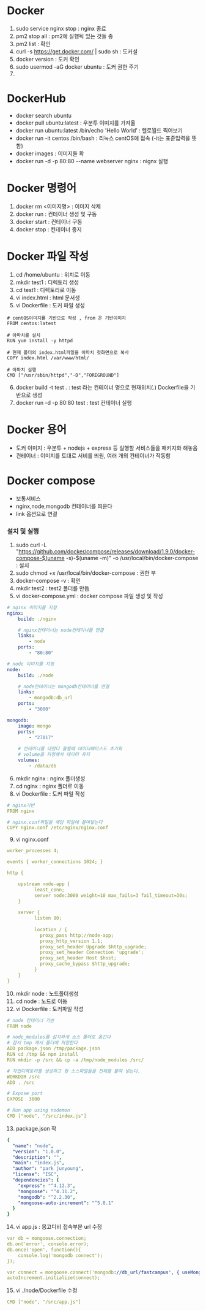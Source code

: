 # Docker
 
1. sudo service nginx stop : nginx 종료
2. pm2 stop all : pm2에 실행됙 있는 것들 종
3. pm2 list : 확인
4. curl -s https://get.docker.com/ | sudo sh : 도커설
5. docker version : 도커 확인
6. sudo usermod -aG docker ubuntu : 도커 권한 주기
7.

# DockerHub

* docker search ubuntu 
* docker pull ubuntu:latest : 우분투 이미지를 가져옮
* docker run ubuntu:latest /bin/echo 'Hello World’ : 헬로월드 찍어보기
* docker run -it centos /bin/bash : 리눅스 centOS에 접속 (-it는 표준입력을 뜻함)
* docker images : 이미지들 확
* docker run -d -p 80:80 --name webserver nginx : nignx 실행

# Docker 명령어

1. docker rm <이미지명> : 이미지 삭제
2. docker run : 컨테이너 생성 및 구동
3. docker start : 컨테이너 구동
4. docker stop : 컨테이너 중지 

# Docker 파일 작성

1. cd /home/ubuntu :  위치로 이동
2. mkdir test1 : 디렉토리 생성
3. cd test1 : 디렉토리로 이동
4. vi index.html : html 문서생
5. vi Dockerfile : 도커 파일 생성

```angular2html
# centOS이미지를 기반으로 작성 , from 은 기반이미지
FROM centos:latest

# 아파치를 설치 
RUN yum install -y httpd

# 현재 폴더의 index.html파일을 아파치 첫화면으로 복사
COPY index.html /var/www/html/

# 아파치 실행
CMD ["/usr/sbin/httpd","-D","FOREGROUND"]
```

6. docker build -t test . : test 라는 컨테이너 명으로 현재위치(.) Dockerfile을 기반으로 생성
7. docker run -d -p 80:80 test : test 컨테이너 실행

# Docker 용어

* 도커 이미지 : 우분투 + nodejs + express 등 실행할 서비스들을 패키지화 해놓음
* 컨테이너 : 이미지를 토대로 서비를 띄원, 여러 개의 컨테이너가 작동함

# Docker compose

* 보통서비스
* nginx,node,mongodb 컨테이너를 띄운다
* link 옵션으로 연결

### 설치 및 실행

1. sudo curl -L "https://github.com/docker/compose/releases/download/1.9.0/docker-compose-$(uname -s)-$(uname -m)" -o /usr/local/bin/docker-compose : 설치
2. sudo chmod +x /usr/local/bin/docker-compose : 권한 부
3. docker-compose -v : 확인
4. mkdir test2 : test2 폴더를 만듬
5. vi docker-compose.yml : docker compose 파일 생성 및 작성

```yaml
# nginx 이미지를 지정
nginx:
    build: ./nginx

    # nginx컨테이너는 node컨테이너를 연결
    links:
        - node 
    ports:
        - "80:80"

# node 이미지를 지정
node:
    build: ./node

    # node컨테이너는 mongodb컨테이너를 연결
    links:
        - mongodb:db_url
    ports:
        - "3000"

mongodb:
    image: mongo
    ports:
        - "27017"
    
    # 컨테이너를 내렸다 올릴때 데이터베이스도 초기화
    # volume을 지정해서 데이터 유지
    volumes: 
        - /data/db
```

6. mkdir nginx : nginx 폴더생성
7. cd nginx : nginx 폴더로 이동
8. vi Dockerfile : 도커 파일 작성

```yaml
# nginx기반
FROM nginx

# nginx.conf파일을 해당 파일에 붙여넣는다
COPY nginx.conf /etc/nginx/nginx.conf
```

9. vi nginx.conf

```yaml
worker_processes 4;

events { worker_connections 1024; }

http {

	upstream node-app {
	      least_conn;
	      server node:3000 weight=10 max_fails=3 fail_timeout=30s;
	}
	 
	server {
	      listen 80;
	 
	      location / {
	        proxy_pass http://node-app;
	        proxy_http_version 1.1;
	        proxy_set_header Upgrade $http_upgrade;
	        proxy_set_header Connection 'upgrade';
	        proxy_set_header Host $host;
	        proxy_cache_bypass $http_upgrade;
	      }
	}
}
```

10. mkdir node : 노드폴더생성
11. cd node : 노드로 이동
12. vi Dockerfile : 도커파일 작성

```yaml
# node 컨테이너 기반
FROM node

# node_modules를 설치하게 소스 폴더로 옴긴다
# 잠시 tmp 캐시 폴더에 저장한다
ADD package.json /tmp/package.json
RUN cd /tmp && npm install
RUN mkdir -p /src && cp -a /tmp/node_modules /src/

# 작업디렉토리를 생성하고 현 소스파일들을 전체를 붙여 넣는다.
WORKDIR /src
ADD . /src

# Expose port
EXPOSE  3000

# Run app using nodemon
CMD ["node", "/src/index.js"]
```

13. package.json 작

```yaml
{
  "name": "node",
  "version": "1.0.0",
  "description": "",
  "main": "index.js",
  "author": "park junyoung",
  "license": "ISC",
  "dependencies": {
    "express": "^4.12.3",
    "mongoose": "^4.11.2",
    "mongodb": "^2.2.30",
    "mongoose-auto-increment": "^5.0.1"
  }
}
```

14. vi app.js : 몽고디비 접속부분 url 수정

```yaml
var db = mongoose.connection;
db.on('error', console.error);
db.once('open', function(){
    console.log('mongodb connect');
});

var connect = mongoose.connect('mongodb://db_url/fastcampus', { useMongoClient: true });
autoIncrement.initialize(connect);
```

15. vi ./node/Dockerfile 수정

```yaml
CMD ["node", "/src/app.js"] 
```